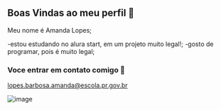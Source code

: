 ## Boas Vindas ao meu perfil 💙

Meu nome é Amanda Lopes;

-estou estudando no alura start, em um projeto muito legal!;
-gosto de programar, pois é muito legal;


### Voce entrar em contato comigo 📧

 lopes.barbosa.amanda@escola.pr.gov.br
 
![image](https://github.com/amandinhacwb/Amandinhacwb/assets/171626716/a3f6e67f-69dc-4aa4-a770-13a29373fd07)
